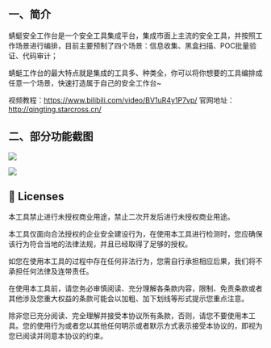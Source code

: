 ## 一、简介

蜻蜓安全工作台是一个安全工具集成平台，集成市面上主流的安全工具，并按照工作场景进行编排，目前主要预制了四个场景：信息收集、黑盒扫描、POC批量验证、代码审计；

蜻蜓工作台的最大特点就是集成的工具多、种类全，你可以将你想要的工具编排成任意一个场景，快速打造属于自己的安全工作台~

视频教程：https://www.bilibili.com/video/BV1uR4y1P7vp/
官网地址：http://qingting.starcross.cn/


## 二、部分功能截图
![](http://oss.songboy.site/blog/WX20220429-105707@2x.png)

![](http://oss.songboy.site/blog/WX20220429-105628@2x.png)


## 📑 Licenses
本工具禁止进行未授权商业用途，禁止二次开发后进行未授权商业用途。

本工具仅面向合法授权的企业安全建设行为，在使用本工具进行检测时，您应确保该行为符合当地的法律法规，并且已经取得了足够的授权。

如您在使用本工具的过程中存在任何非法行为，您需自行承担相应后果，我们将不承担任何法律及连带责任。

在使用本工具前，请您务必审慎阅读、充分理解各条款内容，限制、免责条款或者其他涉及您重大权益的条款可能会以加粗、加下划线等形式提示您重点注意。

除非您已充分阅读、完全理解并接受本协议所有条款，否则，请您不要使用本工具。您的使用行为或者您以其他任何明示或者默示方式表示接受本协议的，即视为您已阅读并同意本协议的约束。
